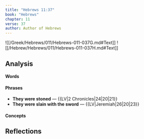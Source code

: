 ```yaml
---
title: "Hebrews 11:37"
book: "Hebrews"
chapter: 11
verse: 37
author: Author of Hebrews
---
```

![[/Greek/Hebrews/011/Hebrews-011-037G.md#Text]]
![[/Hebrew/Hebrews/011/Hebrews-011-037H.md#Text]]

## Analysis

#### Words

#### Phrases
- **They were stoned** — {{LV|2 Chronicles|24|20|21}}
- **They were slain with the sword** — {{LV|Jeremiah|26|20|23}}

#### Concepts

## Reflections
